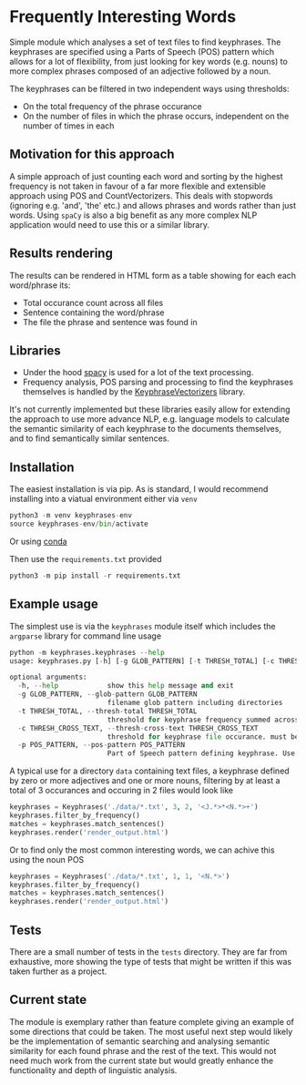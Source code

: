 # Frequently Interesting Words

Simple module which analyses a set of text files to find keyphrases. The keyphrases are specified using a Parts of Speech (POS) pattern which allows for a lot of flexibility, from just looking for key words (e.g. nouns) to more complex phrases composed of an adjective followed by a noun.

The keyphrases can be filtered in two independent ways using thresholds:

- On the total frequency of the phrase occurance
- On the number of files in which the phrase occurs, independent on the number of times in each

## Motivation for this approach

A simple approach of just counting each word and sorting by the highest frequency is not taken in favour of a far more flexible and extensible approach using POS and CountVectorizers. This deals with stopwords (ignoring e.g. 'and', 'the' etc.) and allows phrases and words rather than just words. Using `spaCy` is also a big benefit as any more complex NLP application would need to use this or a similar library.

## Results rendering

The results can be rendered in HTML form as a table showing for each each word/phrase its:

- Total occurance count across all files
- Sentence containing the word/phrase
- The file the phrase and sentence was found in

## Libraries

- Under the hood [spacy](https://spacy.io) is used for a lot of the text processing.
- Frequency analysis, POS parsing and processing to find the keyphrases themselves is handled by the [KeyphraseVectorizers](https://github.com/TimSchopf/KeyphraseVectorizers) library.

It's not currently implemented but these libraries easily allow for extending the approach to use more advance NLP, e.g. language models to calculate the semantic similarity of each keyphrase to the documents themselves, and to find semantically similar sentences.

## Installation

The easiest installation is via pip. As is standard, I would recommend installing into a viatual environment either via `venv`

```python
python3 -m venv keyphrases-env
source keyphrases-env/bin/activate
```

Or using [conda](https://docs.conda.io/projects/conda/en/latest/user-guide/tasks/manage-environments.html)

Then use the `requirements.txt` provided

```python
python3 -m pip install -r requirements.txt
```

## Example usage

The simplest use is via the `keyphrases` module itself which includes the `argparse` library for command line usage

```python
python -m keyphrases.keyphrases --help
usage: keyphrases.py [-h] [-g GLOB_PATTERN] [-t THRESH_TOTAL] [-c THRESH_CROSS_TEXT] [-p POS_PATTERN]

optional arguments:
  -h, --help            show this help message and exit
  -g GLOB_PATTERN, --glob-pattern GLOB_PATTERN
                        filename glob pattern including directories
  -t THRESH_TOTAL, --thresh-total THRESH_TOTAL
                        threshold for keyphrase frequency summed across all texts
  -c THRESH_CROSS_TEXT, --thresh-cross-text THRESH_CROSS_TEXT
                        threshold for keyphrase file occurance. must be found once or more in this many files
  -p POS_PATTERN, --pos-pattern POS_PATTERN
                        Part of Speech pattern defining keyphrase. Use `<N.*>` for a single noun
```

A typical use for a directory `data` containing text files, a keyphrase defined by zero or more adjectives and one or more nouns, filtering by at least a total of 3 occurances and occuring in 2 files would look like

```python
keyphrases = Keyphrases('./data/*.txt', 3, 2, '<J.*>*<N.*>+')
keyphrases.filter_by_frequency()
matches = keyphrases.match_sentences()
keyphrases.render('render_output.html')
```

Or to find only the most common interesting words, we can achive this using the noun POS

```python
keyphrases = Keyphrases('./data/*.txt', 1, 1, '<N.*>')
keyphrases.filter_by_frequency()
matches = keyphrases.match_sentences()
keyphrases.render('render_output.html')
```

## Tests

There are a small number of tests in the `tests` directory. They are far from exhaustive, more showing the type of tests that might be written if this was taken further as a project.

## Current state

The module is exemplary rather than feature complete giving an example of some directions that could be taken. The most useful next step would likely be the implementation of semantic searching and analysing semantic similarity for each found phrase and the rest of the text. This would not need much work from the current state but would greatly enhance the functionality and depth of linguistic analysis.

